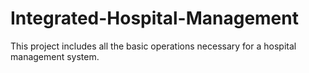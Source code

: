 # Integrated-Hospital-Management
This project includes all the basic operations necessary for a hospital management system.
